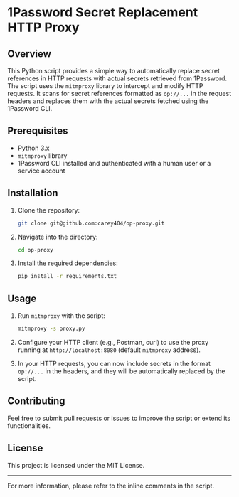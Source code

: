 # 1Password Secret Replacement HTTP Proxy

## Overview

This Python script provides a simple way to automatically replace secret references in HTTP requests with actual secrets retrieved from 1Password. The script uses the `mitmproxy` library to intercept and modify HTTP requests. It scans for secret references formatted as `op://...` in the request headers and replaces them with the actual secrets fetched using the 1Password CLI.

## Prerequisites

- Python 3.x
- `mitmproxy` library
- 1Password CLI installed and authenticated with a human user or a service account

## Installation

1. Clone the repository:
    ```bash
    git clone git@github.com:carey404/op-proxy.git
    ```

2. Navigate into the directory:
    ```bash
    cd op-proxy
    ```

3. Install the required dependencies:
    ```bash
    pip install -r requirements.txt
    ```

## Usage

1. Run `mitmproxy` with the script:
    ```bash
    mitmproxy -s proxy.py
    ```

2. Configure your HTTP client (e.g., Postman, curl) to use the proxy running at `http://localhost:8080` (default `mitmproxy` address).

3. In your HTTP requests, you can now include secrets in the format `op://...` in the headers, and they will be automatically replaced by the script.

## Contributing

Feel free to submit pull requests or issues to improve the script or extend its functionalities.

## License

This project is licensed under the MIT License.

---

For more information, please refer to the inline comments in the script.